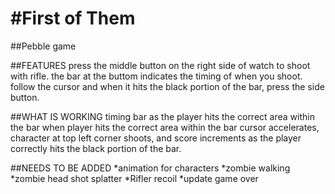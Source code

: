 #First of Them
===========

##Pebble game

##FEATURES
press the middle button on the right side of watch to shoot with rifle.
the bar at the buttom indicates the timing of when you shoot.
follow the cursor and when it hits the black portion of the bar, press the side button.

##WHAT IS WORKING
timing bar
 as the player hits the correct area within the bar
 when player hits the correct area within the bar
cursor accelerates, character at top left corner shoots, and score increments as the player correctly hits the black portion
of the bar.

##NEEDS TO BE ADDED
*animation for characters
*zombie walking
*zombie head shot splatter
*Rifler recoil
*update game over
